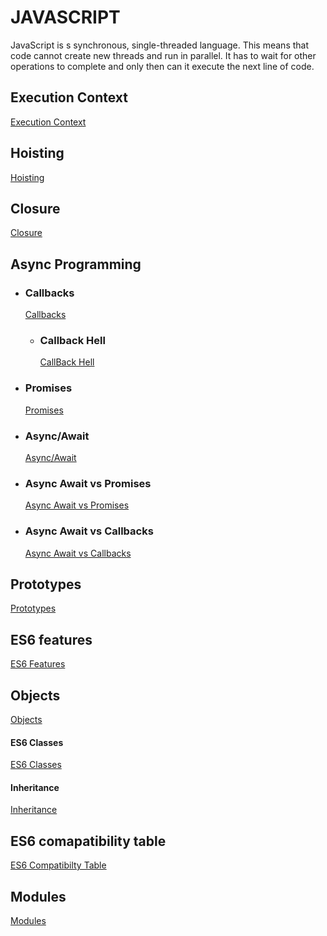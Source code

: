 # JAVASCRIPT

JavaScript is s synchronous, single-threaded language. This means that code cannot create new threads and run in parallel. It has to wait for other operations to complete and only then can it execute the next line of code.

## Execution Context

[Execution Context](examples/execution-context/ReadMe.md)

## Hoisting

[Hoisting](examples/execution-context/ReadMe.md#hoisting)

## Closure

[Closure](examples/execution-context/ReadMe.md#closures)

## Async Programming

- ### Callbacks

  [Callbacks](async-programming/ReadMe.md#callbacks)

  - ### Callback Hell

    [CallBack Hell](async-programming/callback-hell/ReadMe.md)

- ### Promises

  [Promises](async-programming/ReadMe.md#promises)

- ### Async/Await

  [Async/Await](async-programming/ReadMe.md#asyncawait)

- ### Async Await vs Promises

  [Async Await vs Promises](async-programming/ReadMe.md#asyncawait-vs-promises)

- ### Async Await vs Callbacks

  [Async Await vs Callbacks](async-programming/ReadMe.md#asyncawait-vs-callbacks)

## Prototypes

[Prototypes](/prototypes/ReadMe.md)

## ES6 features

[ES6 Features](/es6-featues/ReadMe.md)

## Objects

[Objects](/objects/ReadMe.md)

#### ES6 Classes

[ES6 Classes](/es6-classes/ReadMe.md)

#### Inheritance

[Inheritance](/inheritance/ReadMe.md)

## ES6 comapatibility table

[ES6 Compatibilty Table](https://compat-table.github.io/compat-table/es6/)

## Modules 

[Modules](/modules/ReadMe.md)